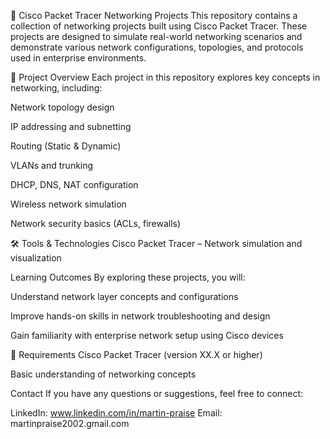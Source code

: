 🚀 Cisco Packet Tracer Networking Projects
This repository contains a collection of networking projects built using Cisco Packet Tracer. These projects are designed to simulate real-world networking scenarios and demonstrate various network configurations, topologies, and protocols used in enterprise environments.

📁 Project Overview
Each project in this repository explores key concepts in networking, including:

Network topology design

IP addressing and subnetting

Routing (Static & Dynamic)

VLANs and trunking

DHCP, DNS, NAT configuration

Wireless network simulation

Network security basics (ACLs, firewalls)

🛠 Tools & Technologies
Cisco Packet Tracer – Network simulation and visualization

Learning Outcomes
By exploring these projects, you will:

Understand network layer concepts and configurations

Improve hands-on skills in network troubleshooting and design

Gain familiarity with enterprise network setup using Cisco devices

📌 Requirements
Cisco Packet Tracer (version XX.X or higher)

Basic understanding of networking concepts

Contact
If you have any questions or suggestions, feel free to connect:

LinkedIn: www.linkedin.com/in/martin-praise
Email: martinpraise2002.gmail.com

